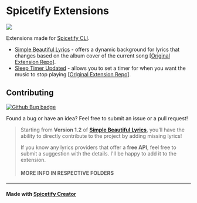 # Spicetify Extensions

[![](https://data.jsdelivr.com/v1/package/gh/kamiloo13/spicetify-extensions/badge?style=rounded)](https://www.jsdelivr.com/package/gh/kamiloo13/spicetify-extensions)

Extensions made for [Spicetify CLI](https://github.com/spicetify/spicetify-cli).

- [Simple Beautiful Lyrics](extensions/simple-beautiful-lyrics) - offers a dynamic background for lyrics that changes based on the album cover of the current song [[Original Extension Repo](https://github.com/surfbryce/beautiful-lyrics)].
- [Sleep Timer Updated](extensions/sleep-timer-updated) - allows you to set a timer for when you want the music to stop playing [[Original Extension Repo](https://github.com/Theblockbuster1/spicetify-extensions)].

## Contributing
[![Github Bug badge](https://img.shields.io/github/issues/kamiloo13/spicetify-extensions/bug)](https://github.com/kamiloo13/spicetify-extensions/issues)

Found a bug or have an idea? Feel free to submit an issue or a pull request!


> Starting from **Version 1.2** of **[Simple Beautiful Lyrics](extensions/simple-beautiful-lyrics)**, you'll have the ability to directly contribute to the project by adding missing lyrics! 
>
> If you know any lyrics providers that offer a **free API**, feel free to submit a suggestion with the details. I'll be happy to add it to the extension.
>
> #### MORE INFO IN RESPECTIVE FOLDERS

---

#### Made with [Spicetify Creator](https://github.com/spicetify/spicetify-creator)
